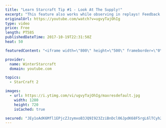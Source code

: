 ```yaml
---
title: "Learn Starcraft Tip #1 - Look At The Supply!"
excerpt: "This feature also works while observing in replays! Feedback and tip suggestions are appreciated :)"
originalUrl: https://youtube.com/watch?v=ugvyTajOhIg
type: video
price: Free
length: PT58S
publishedDateTime: 2017-10-19T22:31:50Z
heat: 50

featuredContent: "<iframe width=\"800\" height=\"500\" frameborder=\"0\" src=\"https://www.youtube.com/embed/ugvyTajOhIg\" allow=\"accelerometer; autoplay; encrypted-media; gyroscope; picture-in-picture\" allowfullscreen></iframe>"

provider:
  name: WinterStarcraft
  domain: youtube.com

topics:
  - StarCraft 2

images:
  - url: https://i.ytimg.com/vi/ugvyTajOhIg/maxresdefault.jpg
    width: 1280
    height: 720
    isCached: true

secured: "JEy1oAdK6Mfl1EPjcZJzymxoB3JQ9I923ZziBnDcl06JpdK68F5rgL6lTCyh2V9Iu1yhyXitMnsJuTA9QAtsSMMl3Qf44jC8q+QSIBxCcR7D/dGqUyS/02LbPP1W+oJepN9VeRz2wlshaTqOz12jMEMnx1g1bp0sN3ZRvxzxmI4ChvbXvC9DMsO50PFD2EuajDoyac1ld7Fl2LAt0L/8PWLDH0Q2gIua4bokNXir86Wl7RoHru359b38bj92P2YKgnDJAhMnm9zbNn2wastfLTqw6rdOla6b+T17Bb34rmCbfdgY9flpggQTYSyhrGW3Fan2yvYONojyWkuhTqUHJConEZiwZZdLm0iYRGJdqbc/dTRHZey5wlPrShdW6cYOt3JxgAiyAaV8M8vxfiPyW5Ql0DMaiCWop8VIEmIseMY=;GFR45C4ZDHy39UHTS6bccw=="
---
```


